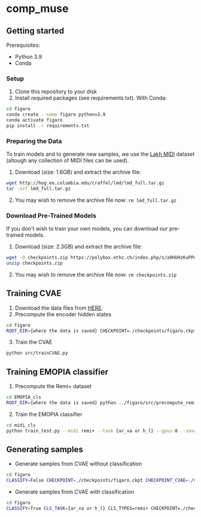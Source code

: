 # comp_muse
## Getting started
Prerequisites:
- Python 3.9
- Conda

### Setup
1. Clone this repository to your disk
3. Install required packages (see requirements.txt).
With Conda:
```bash
cd figaro
conda create --name figaro python=3.9
conda activate figaro
pip install -r requirements.txt
```

### Preparing the Data

To train models and to generate new samples, we use the [Lakh MIDI](https://colinraffel.com/projects/lmd/) dataset (altough any collection of MIDI files can be used).
1. Download (size: 1.6GB) and extract the archive file:
```bash
wget http://hog.ee.columbia.edu/craffel/lmd/lmd_full.tar.gz
tar -xzf lmd_full.tar.gz
```
2. You may wish to remove the archive file now: `rm lmd_full.tar.gz`

### Download Pre-Trained Models
If you don't wish to train your own models, you can download our pre-trained models.
1. Download (size: 2.3GB) and extract the archive file:
```bash
wget -O checkpoints.zip https://polybox.ethz.ch/index.php/s/a0HUHzKuPPefWkW/download
unzip checkpoints.zip
```
2. You may wish to remove the archive file now: `rm checkpoints.zip`

## Training CVAE
1. Download the data files from [HERE](https://zenodo.org/record/5090631#.YQEZZ1Mzaw5).
2. Precompute the encoder hidden states
```bash
cd figaro
ROOT_DIR={where the data is saved} CHECKPOINT=./checkpoints/figaro.ckpt MODEL=figaro VAE_CHECKPOINT=./checkpoints/vq-vae.ckpt python src/precompute_encoder.py
```
3. Train the CVAE
```bash
python src/trainCVAE.py
```
## Training EMOPIA classifier
1. Precompute the Remi+ dataset
```bash
cd EMOPIA_cls
ROOT_DIR={where the data is saved} python ../figaro/src/precompute_remi_plus.py   
```
2. Train the EMOPIA classifier
```bash
cd midi_cls
python train_test.py --midi remi+ --task {ar_va or h_l} --gpus 0 --save_best_weight True --batch_size 32
```
## Generating samples
- Generate samples from CVAE without classification
```bash
cd figaro
CLASSIFY=False CHECKPOINT=./checkpoints/figaro.ckpt CHECKPOINT_CVAE=./vae_hidden_model.ckpt CLASS_TO_GENERATE=-1 OUTPUT_DIR=./samples/figaro/cvae_generated python src/generate_from_cvae.py
```
- Generate samples from CVAE with classification
```bash
cd figaro
CLASSIFY=True CLS_TASK={ar_va or h_l} CLS_TYPES=remi+ CHECKPOINT=./checkpoints/figaro.ckpt CHECKPOINT_CVAE=./vae_hidden_model.ckpt CLASS_TO_GENERATE=-1 OUTPUT_DIR=./samples/figaro/cvae_generated python src/generate_from_cvae.py
```
